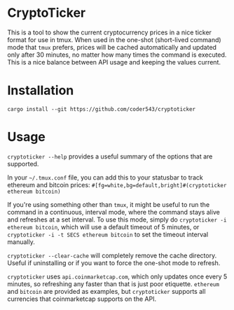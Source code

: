 # CryptoTicker

This is a tool to show the current cryptocurrency prices in a nice ticker format for use in tmux. When used in the one-shot (short-lived command) mode that `tmux` prefers, prices will be cached automatically and updated only after 30 minutes, no matter how many times the command is executed. This is a nice balance between API usage and keeping the values current.

# Installation

`cargo install --git https://github.com/coder543/cryptoticker`

# Usage

`cryptoticker --help` provides a useful summary of the options that are supported.

In your `~/.tmux.conf` file, you can add this to your statusbar to track ethereum and bitcoin prices: `#[fg=white,bg=default,bright]#(cryptoticker ethereum bitcoin)` 

If you're using something other than `tmux`, it might be useful to run the command in a continuous, interval mode, where the command stays alive and refreshes at a set interval. To use this mode, simply do `cryptoticker -i ethereum bitcoin`, which will use a default timeout of 5 minutes, or `cryptoticker -i -t SECS ethereum bitcoin` to set the timeout interval manually.

`cryptoticker --clear-cache` will completely remove the cache directory. Useful if uninstalling or if you want to force the one-shot mode to refresh.

`cryptoticker` uses `api.coinmarketcap.com`, which only updates once every 5 minutes, so refreshing any faster than that is just poor etiquette. `ethereum` and `bitcoin` are provided as examples, but `cryptoticker` supports all currencies that coinmarketcap supports on the API. 
